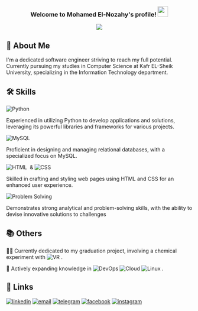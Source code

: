 
<h3 align="center">
  Welcome to Mohamed El-Nozahy's profile!
  <img src="https://media.giphy.com/media/hvRJCLFzcasrR4ia7z/giphy.gif" width="28">
</h3>

<!-- Typing SVG by DenverCoder1 - https://github.com/DenverCoder1/readme-typing-svg -->
<p align="center">
  <a href="https://github.com/DenverCoder1/readme-typing-svg"><img src="https://readme-typing-svg.herokuapp.com/?lines=Software%20Engineer;If%20you%20believe%20you%20will%20achieve&font=Fira%20Code&center=true&width=440&height=45&color=f75c7e&vCenter=true&size=22"></a>
</p>

## 🚀 About Me
I'm a dedicated software engineer striving to reach my full potential. Currently pursuing my studies in Computer Science at Kafr EL-Sheik University, specializing in the Information Technology department.


## 🛠 Skills
![Python](https://img.shields.io/badge/-Python%20-05122A?style=flat&logo=python)&nbsp;

Experienced in utilizing Python to develop applications and solutions, leveraging its powerful libraries and frameworks for various projects.

![MySQL](https://img.shields.io/badge/-MySQL-4479A1?style=flat&logo=mysql&logoColor=white)

Proficient in designing and managing relational databases, with a specialized focus on MySQL.

![HTML](https://img.shields.io/badge/-HTML-05122A?style=flat&logo=HTML5)&nbsp;  &  ![CSS](https://img.shields.io/badge/-CSS-05122A?style=flat&logo=CSS3&logoColor=1572B6)&nbsp;

Skilled in crafting and styling web pages using HTML and CSS for an enhanced user experience.

![Problem Solving](https://img.shields.io/badge/Problem%20Solving-%E2%9A%A1%EF%B8%8F-yellow?style=flat)

Demonstrates strong analytical and problem-solving skills, with the ability to devise innovative solutions to challenges


## 📚 Others

👩‍💻 Currently dedicated to my graduation project, involving a chemical experiment with ![VR](https://img.shields.io/badge/Virtual%20Reality-1A1A1A?style=flat&logo=virtualbox&logoColor=white)
.

🧠 Actively expanding knowledge in ![DevOps](https://img.shields.io/badge/DevOps-333333?style=flat&logo=dev.to)
![Cloud](https://img.shields.io/badge/Cloud-0089D6?style=flat&logo=google-cloud&logoColor=white)
   ![Linux](https://img.shields.io/badge/Linux-FCC624?style=flat&logo=linux&logoColor=black)
.


## 🔗 Links

[![linkedin](https://img.shields.io/badge/linkedin-0A66C2?style=for-the-badge&logo=linkedin&logoColor=white)](https://www.linkedin.com/in/mohamed-elnozahy-124997204)
[![email](https://img.shields.io/badge/email-%23D14836?style=for-the-badge&logo=gmail&logoColor=white)](elnozahy222@outlook.com)
[![telegram](https://img.shields.io/badge/telegram-2CA5E0?style=for-the-badge&logo=telegram&logoColor=white)](https://t.me/ELNoZahY02)
[![facebook](https://img.shields.io/badge/facebook-1877F2?style=for-the-badge&logo=facebook&logoColor=white)](https://www.facebook.com/profile.php?id=100011045047812)
[![instagram](https://img.shields.io/badge/instagram-E4405F?style=for-the-badge&logo=instagram&logoColor=white)](https://www.instagram.com/m.elnozahy?igsh=MWlybmUzcDdtaGc5bg==)


